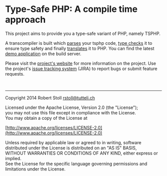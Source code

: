 # Type-Safe PHP: A compile time approach

This project aims to provide you a type-safe variant of PHP, namely TSPHP.

A transcompiler is built which [parses](https://github.com/tsphp/tsphp-parser "Parser component") your tsphp code, [type checks](https://github.com/tsphp/tsphp-typechecker "type checker component") it to ensure type safety and finally [translates](https://github.com/tsphp/tsphp-translators-php54 "translator component") it to PHP.
You can find the latest [demo application](http://tsphp.ch/jenkins/job/TSPHP_dev/lastSuccessfulBuild/) on the build server.

Please visit the [project's website](http://tsphp.ch/) for more information on the project.
Use the project's [issue tracking system](http://tsphp.ch/jira) (JIRA) to report bugs or submit feature requests.

<br/>

---

Copyright 2014 Robert Stoll <rstoll@tutteli.ch>

Licensed under the Apache License, Version 2.0 (the "License");  
you may not use this file except in compliance with the License.  
You may obtain a copy of the License at  

[http://www.apache.org/licenses/LICENSE-2.0](http://www.apache.org/licenses/LICENSE-2.0)

Unless required by applicable law or agreed to in writing, software  
distributed under the License is distributed on an "AS IS" BASIS,  
WITHOUT WARRANTIES OR CONDITIONS OF ANY KIND, either express or implied.  
See the License for the specific language governing permissions and  
limitations under the License.